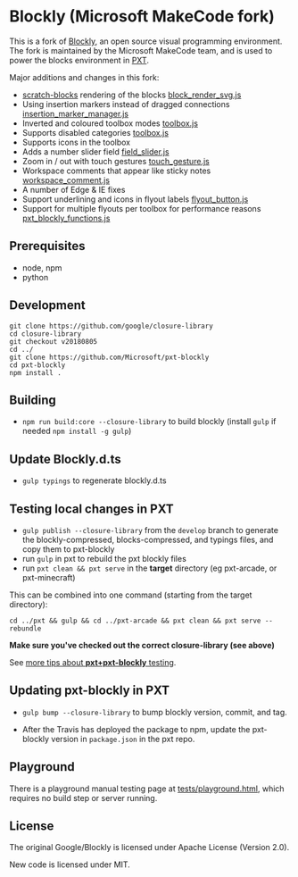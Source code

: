 # Blockly (Microsoft MakeCode fork)

This is a fork of [Blockly](https://github.com/google/blockly/), an open source visual programming environment.
The fork is maintained by the Microsoft MakeCode team, and is used to power the blocks environment in [PXT](https://github.com/Microsoft/pxt).


Major additions and changes in this fork:
* [scratch-blocks](https://github.com/llk/scratch-blocks) rendering of the blocks [block_render_svg.js](https://github.com/Microsoft/pxt-blockly/blob/develop/core/block_render_svg.js)
* Using insertion markers instead of dragged connections [insertion_marker_manager.js](https://github.com/Microsoft/pxt-blockly/blob/develop/core/insertion_marker_manager.js)
* Inverted and coloured toolbox modes [toolbox.js](https://github.com/Microsoft/pxt-blockly/blob/develop/core/toolbox.js#L428) 
* Supports disabled categories [toolbox.js](https://github.com/Microsoft/pxt-blockly/blob/develop/core/toolbox.js#L360)
* Supports icons in the toolbox
* Adds a number slider field [field_slider.js](https://github.com/Microsoft/pxt-blockly/blob/develop/core/field_slider.js)
* Zoom in / out with touch gestures [touch_gesture.js](https://github.com/Microsoft/pxt-blockly/blob/develop/core/touch_gesture.js)
* Workspace comments that appear like sticky notes [workspace_comment.js](https://github.com/Microsoft/pxt-blockly/blob/develop/core/workspace_comment.js)
* A number of Edge & IE fixes
* Support underlining and icons in flyout labels [flyout_button.js](https://github.com/Microsoft/pxt-blockly/blob/develop/core/flyout_button.js#L203)
* Support for multiple flyouts per toolbox for performance reasons [pxt_blockly_functions.js](https://github.com/Microsoft/pxt-blockly/blob/develop/core/pxt_blockly_functions.js#L650)

## Prerequisites

* node, npm
* python

## Development

```
git clone https://github.com/google/closure-library
cd closure-library
git checkout v20180805
cd ../
git clone https://github.com/Microsoft/pxt-blockly
cd pxt-blockly
npm install .
```

## Building

* `npm run build:core --closure-library` to build blockly (install ``gulp`` if needed ``npm install -g gulp``)

## Update Blockly.d.ts

* `gulp typings` to regenerate blockly.d.ts

## Testing local changes in PXT

* `gulp publish --closure-library` from the ``develop`` branch to generate the blockly-compressed, blocks-compressed, and typings files, and copy them to pxt-blockly
* run `gulp` in pxt to rebuild the pxt blockly files
* run `pxt clean && pxt serve` in the **target** directory (eg pxt-arcade, or pxt-minecraft)

This can be combined into one command (starting from the target directory):

```
cd ../pxt && gulp && cd ../pxt-arcade && pxt clean && pxt serve --rebundle
```

**Make sure you've checked out the correct closure-library (see above)**

See [more tips about **pxt+pxt-blockly** testing](https://github.com/Microsoft/pxt/tree/master/scripts).

## Updating pxt-blockly in PXT

* `gulp bump --closure-library` to bump blockly version, commit, and tag.

* After the Travis has deployed the package to npm, update the pxt-blockly version in `package.json` in the pxt repo.

## Playground

There is a playground manual testing page at [tests/playground.html](./tests/playground.html), which requires no build step or server running.

## License

The original Google/Blockly is licensed under Apache License (Version 2.0).

New code is licensed under MIT.
